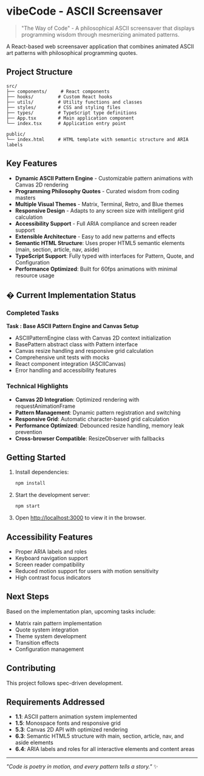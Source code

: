 #  vibeCode - ASCII Screensaver

> "The Way of Code" - A philosophical ASCII screensaver that displays programming wisdom through mesmerizing animated patterns.

A React-based web screensaver application that combines animated ASCII art patterns with philosophical programming quotes.

## Project Structure

```
src/
├── components/     # React components
├── hooks/         # Custom React hooks
├── utils/         # Utility functions and classes
├── styles/        # CSS and styling files
├── types/         # TypeScript type definitions
├── App.tsx        # Main application component
└── index.tsx      # Application entry point

public/
└── index.html     # HTML template with semantic structure and ARIA labels
```

##  Key Features

-  **Dynamic ASCII Pattern Engine** - Customizable pattern animations with Canvas 2D rendering
-  **Programming Philosophy Quotes** - Curated wisdom from coding masters
-  **Multiple Visual Themes** - Matrix, Terminal, Retro, and Blue themes
-  **Responsive Design** - Adapts to any screen size with intelligent grid calculation
-  **Accessibility Support** - Full ARIA compliance and screen reader support
-  **Extensible Architecture** - Easy to add new patterns and effects
- **Semantic HTML Structure**: Uses proper HTML5 semantic elements (main, section, article, nav, aside)
- **TypeScript Support**: Fully typed with interfaces for Pattern, Quote, and Configuration
- **Performance Optimized**: Built for 60fps animations with minimal resource usage

## � Current Implementation Status

###  Completed Tasks

**Task : Base ASCII Pattern Engine and Canvas Setup**
- ASCIIPatternEngine class with Canvas 2D context initialization
- BasePattern abstract class with Pattern interface
- Canvas resize handling and responsive grid calculation
- Comprehensive unit tests with mocks
- React component integration (ASCIICanvas)
- Error handling and accessibility features

###  Technical Highlights

- **Canvas 2D Integration**: Optimized rendering with requestAnimationFrame
- **Pattern Management**: Dynamic pattern registration and switching
- **Responsive Grid**: Automatic character-based grid calculation
- **Performance Optimized**: Debounced resize handling, memory leak prevention
- **Cross-browser Compatible**: ResizeObserver with fallbacks

## Getting Started

1. Install dependencies:
   ```bash
   npm install
   ```

2. Start the development server:
   ```bash
   npm start
   ```

3. Open [http://localhost:3000](http://localhost:3000) to view it in the browser.

## Accessibility Features

- Proper ARIA labels and roles
- Keyboard navigation support
- Screen reader compatibility
- Reduced motion support for users with motion sensitivity
- High contrast focus indicators

##  Next Steps

Based on the implementation plan, upcoming tasks include:
- Matrix rain pattern implementation
- Quote system integration
- Theme system development
- Transition effects
- Configuration management

##  Contributing

This project follows spec-driven development. 

## Requirements Addressed

- **1.1**: ASCII pattern animation system implemented
- **1.5**: Monospace fonts and responsive grid
- **5.3**: Canvas 2D API with optimized rendering
- **6.3**: Semantic HTML5 structure with main, section, article, nav, and aside elements
- **6.4**: ARIA labels and roles for all interactive elements and content areas

---

*"Code is poetry in motion, and every pattern tells a story."* ✨
